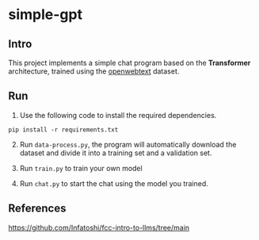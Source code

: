 # simple-gpt

## Intro

This project implements a simple chat program based on the **Transformer** architecture, trained using the [openwebtext](https://huggingface.co/datasets/Skylion007/openwebtext) dataset.

## Run

1. Use the following code to install the required dependencies.

```shell
pip install -r requirements.txt
```

2. Run `data-process.py`, the program will automatically download the dataset and divide it into a training set and a validation set.

3. Run `train.py` to train your own model
4. Run `chat.py` to start the chat using the model you trained.

## References

https://github.com/Infatoshi/fcc-intro-to-llms/tree/main